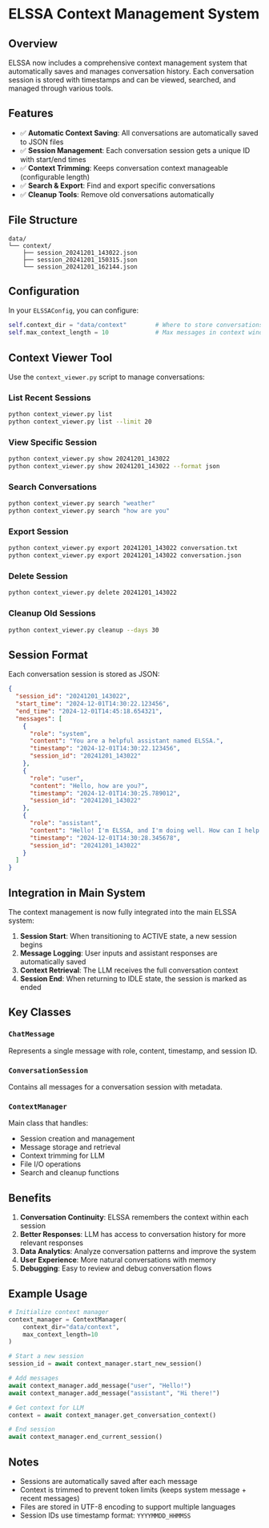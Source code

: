 # ELSSA Context Management System

## Overview

ELSSA now includes a comprehensive context management system that automatically saves and manages conversation history. Each conversation session is stored with timestamps and can be viewed, searched, and managed through various tools.

## Features

- ✅ **Automatic Context Saving**: All conversations are automatically saved to JSON files
- ✅ **Session Management**: Each conversation session gets a unique ID with start/end times
- ✅ **Context Trimming**: Keeps conversation context manageable (configurable length)
- ✅ **Search & Export**: Find and export specific conversations
- ✅ **Cleanup Tools**: Remove old conversations automatically

## File Structure

```
data/
└── context/
    ├── session_20241201_143022.json
    ├── session_20241201_150315.json
    └── session_20241201_162144.json
```

## Configuration

In your `ELSSAConfig`, you can configure:

```python
self.context_dir = "data/context"        # Where to store conversations
self.max_context_length = 10             # Max messages in context window
```

## Context Viewer Tool

Use the `context_viewer.py` script to manage conversations:

### List Recent Sessions
```bash
python context_viewer.py list
python context_viewer.py list --limit 20
```

### View Specific Session
```bash
python context_viewer.py show 20241201_143022
python context_viewer.py show 20241201_143022 --format json
```

### Search Conversations
```bash
python context_viewer.py search "weather"
python context_viewer.py search "how are you"
```

### Export Session
```bash
python context_viewer.py export 20241201_143022 conversation.txt
python context_viewer.py export 20241201_143022 conversation.json
```

### Delete Session
```bash
python context_viewer.py delete 20241201_143022
```

### Cleanup Old Sessions
```bash
python context_viewer.py cleanup --days 30
```

## Session Format

Each conversation session is stored as JSON:

```json
{
  "session_id": "20241201_143022",
  "start_time": "2024-12-01T14:30:22.123456",
  "end_time": "2024-12-01T14:45:18.654321",
  "messages": [
    {
      "role": "system",
      "content": "You are a helpful assistant named ELSSA.",
      "timestamp": "2024-12-01T14:30:22.123456",
      "session_id": "20241201_143022"
    },
    {
      "role": "user",
      "content": "Hello, how are you?",
      "timestamp": "2024-12-01T14:30:25.789012",
      "session_id": "20241201_143022"
    },
    {
      "role": "assistant",
      "content": "Hello! I'm ELSSA, and I'm doing well. How can I help you today?",
      "timestamp": "2024-12-01T14:30:28.345678",
      "session_id": "20241201_143022"
    }
  ]
}
```

## Integration in Main System

The context management is now fully integrated into the main ELSSA system:

1. **Session Start**: When transitioning to ACTIVE state, a new session begins
2. **Message Logging**: User inputs and assistant responses are automatically saved
3. **Context Retrieval**: The LLM receives the full conversation context
4. **Session End**: When returning to IDLE state, the session is marked as ended

## Key Classes

### `ChatMessage`
Represents a single message with role, content, timestamp, and session ID.

### `ConversationSession`
Contains all messages for a conversation session with metadata.

### `ContextManager`
Main class that handles:
- Session creation and management
- Message storage and retrieval
- Context trimming for LLM
- File I/O operations
- Search and cleanup functions

## Benefits

1. **Conversation Continuity**: ELSSA remembers the context within each session
2. **Better Responses**: LLM has access to conversation history for more relevant responses
3. **Data Analytics**: Analyze conversation patterns and improve the system
4. **User Experience**: More natural conversations with memory
5. **Debugging**: Easy to review and debug conversation flows

## Example Usage

```python
# Initialize context manager
context_manager = ContextManager(
    context_dir="data/context",
    max_context_length=10
)

# Start a new session
session_id = await context_manager.start_new_session()

# Add messages
await context_manager.add_message("user", "Hello!")
await context_manager.add_message("assistant", "Hi there!")

# Get context for LLM
context = await context_manager.get_conversation_context()

# End session
await context_manager.end_current_session()
```

## Notes

- Sessions are automatically saved after each message
- Context is trimmed to prevent token limits (keeps system message + recent messages)
- Files are stored in UTF-8 encoding to support multiple languages
- Session IDs use timestamp format: `YYYYMMDD_HHMMSS` 